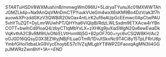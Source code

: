 $START$uHSDV8WXMush/nB/mmwgWm096lU+5LdryaTYunuXc01MXWWTAhJGMZLk4p+Na9AnQqVMnDmCTPYuukVUeGm4wxX6sKM9Bo4DzV/ak3f7hauowkXPrzddGKzV3QWBiR2OkOax4ntLirK2uf6eAUpGcEEmwc0ApCtwPAU5vhYTuZQT+DyLmrWUwhPT/QHYha6VlQIpB/RdzLWLSxdm9ETXAcw4rYBnCOTT+bwIhCd91oaQ4/zbyCTIqMbYxLX+zXHKg9juXiaSWgN2Qx6ewEwaDkVqKvthA2CBvRM9IUxONrELVtHvmWj5G+B2pOF700+ryc6vCSQW8KH/Ac2oOJ0D16QQsyD3X3EZWyjNBjFlLuaGTmR/1DvJtSkxNc9T4Ci8y15TpLFRrU8pYmbfGHoi1dbaLkG9VycEhoybES7c1VZsjMLgbYT8WPZDFaoxqAgMN3Ii4GGpJMWRzZwn6hY+1A==$END$